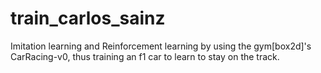 # train_carlos_sainz
Imitation learning and Reinforcement learning by using the gym[box2d]'s CarRacing-v0, thus training an f1 car to learn to stay on the track.
